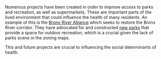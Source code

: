 Numerous projects have been created in order to improve access to parks and recreation, as well as supermarkets. These are important parts of the lived environment that could influence the health of many residents. An example of this is the <a href="https://bronxriver.org/about">Bronx River Alliance</a> which seeks to restore the Bronx River corridor. They have advocated for and constructed <a href="https://www.nycgovparks.org/highlights/bronx-river-greenway/then-and-now">new parks</a> that provide a space for outdoor recreation, which is a crucial given the lack of parks scene in the zoning maps.

This and future projects are crucial to influencing the social determinants of health.
